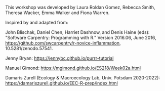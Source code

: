 
This workshop was developed by Laura Roldan Gomez, Rebecca Smith, Theresa Wacker, Emma Walker and Fiona Warren.

Inspired by and adapted from: 

John Blischak, Daniel Chen, Harriet Dashnow, and Denis Haine (eds):
"Software Carpentry: Programming with R."  Version 2016.06, June 2016,
https://github.com/swcarpentry/r-novice-inflammation,
10.5281/zenodo.57541.

Jenny Bryan: https://jennybc.github.io/purrr-tutorial

Manuel Gimond: https://mgimond.github.io/ES218/Week02a.html

Damaris Zurell (Ecology & Macroecology Lab, Univ. Potsdam 2020-2022): https://damariszurell.github.io/EEC-R-prep/index.html